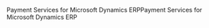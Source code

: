 <span data-ttu-id="c71ab-101">Payment Services for Microsoft Dynamics ERP</span><span class="sxs-lookup"><span data-stu-id="c71ab-101">Payment Services for Microsoft Dynamics ERP</span></span>